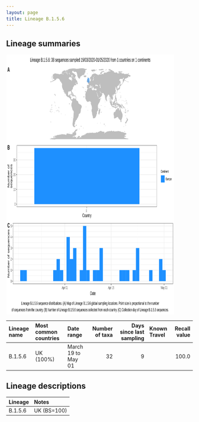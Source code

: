```yaml
---
layout: page
title: Lineage B.1.5.6
---
```




<h2> Lineage summaries</h2>

<img src="../assets/images/B.1.5.6.svg" alt="B.1.5.6 lineage summary figure" width="90%" height="700px" />


| Lineage name | Most common countries | Date range | Number of taxa |  Days since last sampling | Known Travel | Recall value |
|:-----|:-----|:-------|-------:|-------:|:---------|--------:|
| B.1.5.6 | UK (100%) | March 19 to May 01 | 32 | 9 |  | 100.0 |

<h2>Lineage descriptions</h2>

| Lineage | Notes |
|:-----|:-----|
| B.1.5.6 | UK (BS=100) |

